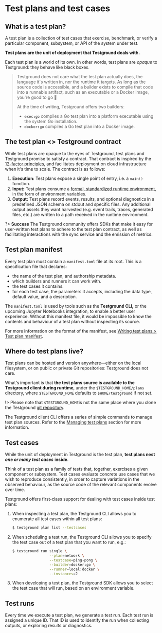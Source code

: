 # Test plans and test cases

## What is a test plan?

A test plan is a collection of test cases that exercise, benchmark, or verify a particular component, subsystem, or API of the system under test.

**Test plans are the unit of deployment that Testground deals with.**

Each test plan is a world of its own. In other words, test plans are _opaque_ to Testground: they behave like black boxes.

> Testground does not care what the test plan actually does, the language it's written in, nor the runtime it targets. As long as the source code is accessible, and a builder exists to compile that code into a runnable artifact, such as an executable or a Docker image, you're good to go 🚀
>
> At the time of writing, Testground offers two builders:
>
> * **`exec:go`** compiles a Go test plan into a platform executable using the system Go installation.
> * **`docker:go`** compiles a Go test plan into a Docker image.

## The test plan &lt;&gt; Testground contract

While test plans are opaque to the eyes of Testground, test plans and Testground promise to satisfy a contract. That contract is inspired by the [12-factor principles](https://12factor.net/), and facilitates deployment on cloud infrastructure when it's time to scale. The contract is as follows:

1. **Execution:** Test plans expose a single point of entry, i.e. a `main()` function.
2. **Input:** Test plans consume a [formal, standardized runtime environment](runtime.md), in the form of environment variables.
3. **Output:** Test plans record events, results, and optional diagnostics in a predefined JSON schema on stdout and specific files. Any additional output assets they want harvested \(e.g. event trails, traces, generated files, etc.\) are written to a path received in the runtime environment.

?> **Success** The Testground community offers SDKs that make it easy for user-written test plans to adhere to the test plan contract, as well as facilitating interactions with the sync service and the emission of metrics.

## Test plan manifest

Every test plan must contain a `manifest.toml` file at its root. This is a specification file that declares:

* the name of the test plan, and authorship metadata.
* which builders and runners it can work with.
* the test cases it contains.
* for each test case, the parameters it accepts, including the data type, default value, and a description.

The `manifest.toml` is used by tools such as the **Testground CLI,** or the upcoming Jupyter Notebooks integration, to enable a better user experience.  Without this manifest file, it would be impossible to know the contents and behaviour of a test plan without inspecting its source.

For more information on the format of the manifest, see [Writing test plans &gt; Test plan manifest](../writing-test-plans/test-plan-manifest.md).

## Where do test plans live?

Test plans can be hosted and version anywhere—either on the local filesystem, or on public or private Git repositories: Testground does not care.

What's important is that **the test plans source is available to the Testground client during runtime**, under the `$TESTGROUND_HOME/plans` directory, where `$TESTGROUND_HOME` defaults to `$HOME/testground` if not set.

!> Please note that `$TESTGROUND_HOME`is not the same place where you clone the Testground [git repository](https://github.com/testground/testground).

The Testground client CLI offers a series of simple commands to manage test plan sources. Refer to the [Managing test plans](../managing-test-plans.md) section for more information.

## Test cases

While the unit of deployment in Testground is the test plan, **test plans nest** _**one or many test cases**_ **inside.**

Think of a test plan as a family of tests that, together, exercises a given component or subsystem. Test cases evaluate concrete use cases that we wish to reproduce consistently, in order to capture variations in the observed behaviour, as the source code of the relevant components evolve over time.

Testground offers first-class support for dealing with test cases inside test plans:

1. When inspecting a test plan, the Testground CLI allows you to enumerate all test cases within all test plans:

   ```bash
   $ testground plan list --testcases
   ```

2. When scheduling a test run, the Testground CLI allows you to specify the test case out of a test plan that you want to run, e.g.:

   ```bash
   $ testground run single \
                    --plan=network \
                    --testcase=ping-pong \
                    --builder=docker:go \
                    --runner=local:docker \
                    --instances=2
   ```

3. When developing a test plan, the Testground SDK allows you to select the test case that will run, based on an environment variable.

## Test runs

Every time we execute a test plan, we generate a test run. Each test run is assigned a unique ID. That ID is used to identify the run when collecting outputs, or exploring results or diagnostics.
